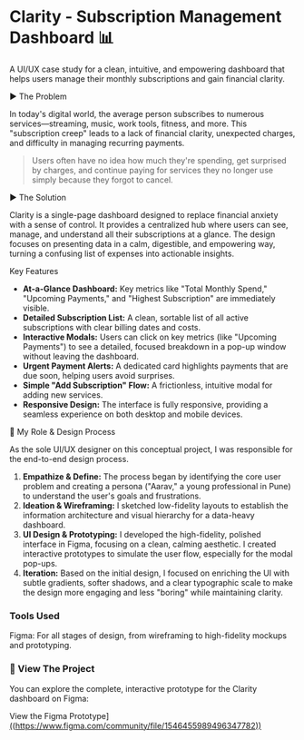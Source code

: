 # Clarity - Subscription Management Dashboard 📊

A UI/UX case study for a clean, intuitive, and empowering dashboard that helps users manage their monthly subscriptions and gain financial clarity.


 ► The Problem

In today's digital world, the average person subscribes to numerous services—streaming, music, work tools, fitness, and more. This "subscription creep" leads to a lack of financial clarity, unexpected charges, and difficulty in managing recurring payments.

> Users often have no idea how much they're spending, get surprised by charges, and continue paying for services they no longer use simply because they forgot to cancel.

► The Solution

Clarity is a single-page dashboard designed to replace financial anxiety with a sense of control. It provides a centralized hub where users can see, manage, and understand all their subscriptions at a glance. The design focuses on presenting data in a calm, digestible, and empowering way, turning a confusing list of expenses into actionable insights.


 Key Features

-   **At-a-Glance Dashboard:** Key metrics like "Total Monthly Spend," "Upcoming Payments," and "Highest Subscription" are immediately visible.
-   **Detailed Subscription List:** A clean, sortable list of all active subscriptions with clear billing dates and costs.
-   **Interactive Modals:** Users can click on key metrics (like "Upcoming Payments") to see a detailed, focused breakdown in a pop-up window without leaving the dashboard.
-   **Urgent Payment Alerts:** A dedicated card highlights payments that are due soon, helping users avoid surprises.
-   **Simple "Add Subscription" Flow:** A frictionless, intuitive modal for adding new services.
-   **Responsive Design:** The interface is fully responsive, providing a seamless experience on both desktop and mobile devices.


👤 My Role & Design Process

As the sole UI/UX designer on this conceptual project, I was responsible for the end-to-end design process.

1.  **Empathize & Define:** The process began by identifying the core user problem and creating a persona ("Aarav," a young professional in Pune) to understand the user's goals and frustrations.
2.  **Ideation & Wireframing:** I sketched low-fidelity layouts to establish the information architecture and visual hierarchy for a data-heavy dashboard.
3.  **UI Design & Prototyping:** I developed the high-fidelity, polished interface in Figma, focusing on a clean, calming aesthetic. I created interactive prototypes to simulate the user flow, especially for the modal pop-ups.
4.  **Iteration:** Based on the initial design, I focused on enriching the UI with subtle gradients, softer shadows, and a clear typographic scale to make the design more engaging and less "boring" while maintaining clarity.


### Tools Used

Figma: For all stages of design, from wireframing to high-fidelity mockups and prototyping.


### 🚀 View The Project

You can explore the complete, interactive prototype for the Clarity dashboard on Figma:

 View the Figma Prototype][((https://www.figma.com/community/file/1546455989496347782))](https://www.figma.com/community/file/1546455989496347782)
